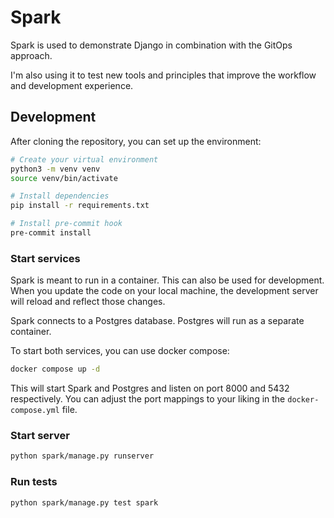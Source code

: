 # Spark

Spark is used to demonstrate Django in combination with the GitOps approach.

I'm also using it to test new tools and principles that improve the
workflow and development experience.

## Development

After cloning the repository, you can set up the environment:

```bash
# Create your virtual environment
python3 -m venv venv
source venv/bin/activate

# Install dependencies
pip install -r requirements.txt

# Install pre-commit hook
pre-commit install
```

### Start services

Spark is meant to run in a container. This can also be used for development.
When you update the code on your local machine, the development server
will reload and reflect those changes.

Spark connects to a Postgres database. Postgres will run as a separate container.

To start both services, you can use docker compose:

```bash
docker compose up -d
```

This will start Spark and Postgres and listen on port 8000 and 5432 respectively.
You can adjust the port mappings to your liking in the `docker-compose.yml` file.

### Start server

```bash
python spark/manage.py runserver
```

### Run tests

```bash
python spark/manage.py test spark
```
